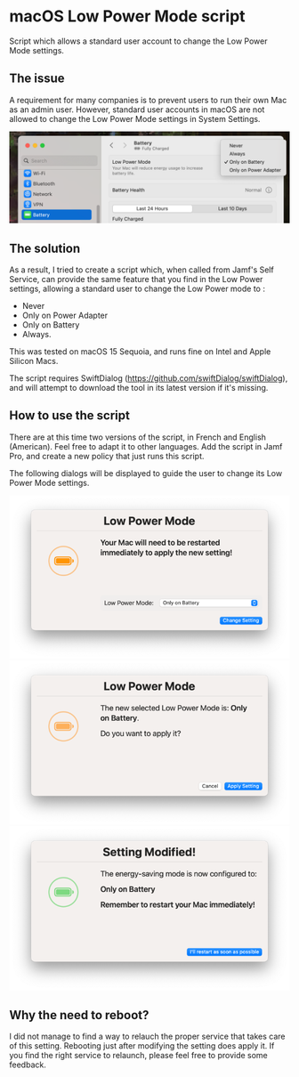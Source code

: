 # macOS Low Power Mode script
Script which allows a standard user account to change the Low Power Mode settings.

## The issue
A requirement for many companies is to prevent users to run their own Mac as an admin user. However, standard user accounts in macOS are not allowed to change the Low Power Mode settings in System Settings.

![Screen capture of macOS System Settings > Battery](https://github.com/guillaumegete/macoslowpowermode/blob/main/low_power_mode_settings.png)

## The solution
As a result, I tried to create a script which, when called from Jamf's Self Service, can provide the same feature that you find in the Low Power settings, allowing a standard user to change the Low Power mode to :
- Never
- Only on Power Adapter
- Only on Battery
- Always.

This was tested on macOS 15 Sequoia, and runs fine on Intel and Apple Silicon Macs.

The script requires SwiftDialog (https://github.com/swiftDialog/swiftDialog), and will attempt to download the tool in its latest version if it's missing.

## How to use the script

There are at this time two versions of the script, in French and English (American). Feel free to adapt it to other languages. Add the script in Jamf Pro, and create a new policy that just runs this script.

The following dialogs will be displayed to guide the user to change its Low Power Mode settings.

![Screen capture 1](https://github.com/guillaumegete/macoslowpowermode/blob/main/low_power_mode_1.png)
![Screen capture 2](https://github.com/guillaumegete/macoslowpowermode/blob/main/low_power_mode_2.png)
![Screen capture 3](https://github.com/guillaumegete/macoslowpowermode/blob/main/low_power_mode_3.png)

## Why the need to reboot?
I did not manage to find a way to relauch the proper service that takes care of this setting. Rebooting just after modifying the setting does apply it. If you find the right service to relaunch, please feel free to provide some feedback.
